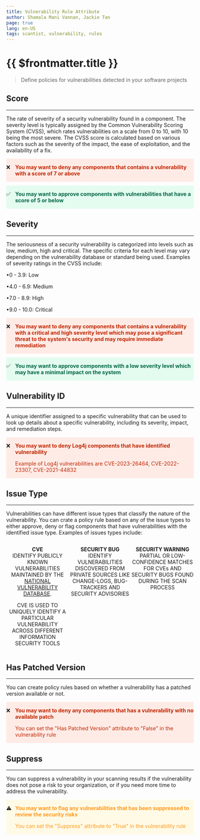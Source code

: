 ```yaml
---
title: Vulnerability Rule Attribute
author: Shamala Mani Vannan, Jackie Tan
page: true
lang: en-US
tags: scantist, vulnerability, rules
---
```


<ClientOnly>

# {{ $frontmatter.title }}

> Define policies for vulnerabilities detected in your software projects

## Score

<hr class="thick" />

The rate of severity of a security vulnerability found in a component. The severity level is typically assigned by the Common Vulnerability Scoring System (CVSS), which rates vulnerabilities on a scale from 0 to 10, with 10 being the most severe. The CVSS score is calculated based on various factors such as the severity of the impact, the ease of exploitation, and the availability of a fix. 

<div style="display: flex; background-color: #FFEBE6;">

<div style="flex: 0.05; ">

&#10060;

</div>

<div style="flex: 1; ">

<div style="color: #BF2600; font-weight: bold;">

You may want to deny any components that contains a vulnerability with a score of 7 or above

</div>

</div> 

</div>



<div style="display: flex; background-color: #E3FCEF; margin-top: 10px">

<div style="flex: 0.05; ">

:white_check_mark:

</div>

<div style="flex: 1; ">

<div style="color: #006644; font-weight: bold;">

You may want to approve components with vulnerabilities that have a score of 5 or below 

</div>

</div> 

</div>

## Severity

<hr class="thick" />

The seriousness of a security vulnerability is categorized into levels such as low, medium, high and critical. The specific criteria for each level may vary depending on the vulnerability database or standard being used. Examples of severity ratings in the CVSS include:

&#x2022;0 - 3.9: Low 

&#x2022;4.0 - 6.9: Medium 

&#x2022;7.0 - 8.9: High

&#x2022;9.0 - 10.0: Critical 

<div style="display: flex; background-color: #FFEBE6;">

<div style="flex: 0.05; ">

&#10060;

</div>

<div style="flex: 1; ">

<div style="color: #BF2600; font-weight: bold;">

You may want to deny any components that contains a vulnerability with a critical and high severity level which may pose a significant threat to the system's security and may require immediate remediation

</div>

</div> 

</div>



<div style="display: flex; background-color: #E3FCEF; margin-top: 10px">

<div style="flex: 0.05; ">

:white_check_mark:

</div>

<div style="flex: 1; ">

<div style="color: #006644; font-weight: bold;">

You may want to approve components with a low severity level which may have a minimal impact on the system

</div>

</div> 

</div>


## Vulnerability ID

<hr class="thick" />

A unique identifier assigned to a specific vulnerability that can be used to look up details about a specific vulnerability, including its severity, impact, and remediation steps. 

<div style="display: flex; background-color: #FFEBE6;">

<div style="flex: 0.05; ">

&#10060;

</div>

<div style="flex: 1; ">

<div style="color: #BF2600; font-weight: bold;">

You may want to deny Log4j components that have identified vulnerability

</div>

<span style="color: #BF2600;">

Example of Log4j vulnerabilities are CVE-2023-26464, CVE-2022-23307, CVE-2021-44832

</span>

</div> 

</div>


## Issue Type

<hr class="thick" />

Vulnerabilities can have different issue types that classify the nature of the vulnerability. You can crate a policy rule based on any of the issue types to either approve, deny or flag components that have vulnerabilities with the identified issue type. Examples of issues types include:

<div style="display: flex;">

<div style="flex: 1; text-align: center;">

<span>

**CVE**<br>
IDENTIFY PUBLICLY KNOWN VULNERABILITIES MAINTAINED BY THE [NATIONAL VULNERABILITY DATABASE](https://nvd.nist.gov/).

CVE IS USED TO UNIQUELY IDENTIFY A PARTICULAR VULNERABILITY ACROSS DIFFERENT INFORMATION SECURITY TOOLS<br>

</span>

</div>

<div style="flex: 1; text-align: center;">

<span>

**SECURITY BUG**<br>
IDENTIFY VULNERABILITIES DISCOVERED FROM PRIVATE SOURCES LIKE CHANGE-LOGS, BUG-TRACKERS AND SECURITY ADVISORIES<br>

</span>

</div>

<div style="flex: 1; text-align: center;">

<span>

**SECURITY WARNING**<br>
PARTIAL OR LOW-CONFIDENCE MATCHES FOR CVEs AND SECURITY BUGS FOUND DURING THE SCAN PROCESS

</span>

</div>

</div>

## Has Patched Version

<hr class="thick" />

You can create policy rules based on whether a vulnerability has a patched version available or not. 

<div style="display: flex; background-color: #FFEBE6;">

<div style="flex: 0.05; ">

&#10060;

</div>

<div style="flex: 1; ">

<div style="color: #BF2600; font-weight: bold;">

You may want to deny any components that has a vulnerability with no available patch

</div>

<span style="color: #BF2600;">

You can set the "Has Patched Version" attribute to "False" in the vulnerability rule

</span>

</div> 

</div>

## Suppress

<hr class="thick" />

You can suppress a vulnerability in your scanning results if the vulnerability does not pose a risk to your organization, or if you need more time to address the vulnerability. 

<div style="display: flex; background-color: #FFFAE6;">

<div style="flex: 0.05; ">

&#9888;

</div>

<div style="flex: 1; ">

<div style="color: #FF991F; font-weight: bold;">

You may want to flag any vulnerabilities that has been suppressed to review the security risks

</div>

<span style="color: #FF991F;">

You can set the "Suppress" attribute to "True" in the vulnerability rule

</span>

</div> 

</div>


</ClientOnly>